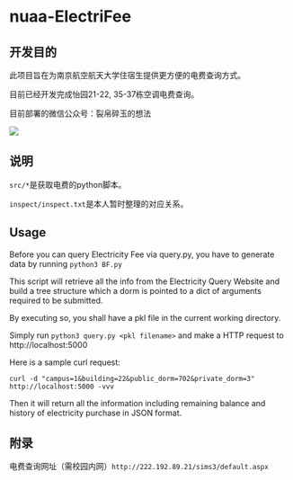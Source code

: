 # nuaa-ElectriFee

## 开发目的

此项目旨在为南京航空航天大学住宿生提供更方便的电费查询方式。

目前已经开发完成怡园21-22, 35-37栋空调电费查询。

目前部署的微信公众号：裂帛碎玉的想法

![](https://source.vvzero.com/wechat-qcode.jpg)



## 说明

`src/*`是获取电费的python脚本。

`inspect/inspect.txt`是本人暂时整理的对应关系。

## Usage
Before you can query Electricity Fee via query.py, you have to generate data by running ```python3 BF.py```

This script will retrieve all the info from the Electricity Query Website and build a tree structure which a dorm is pointed to a dict of arguments required to be submitted.

By executing so, you shall have a pkl file in the current working directory.

Simply run ```python3 query.py <pkl filename>``` and make a HTTP request to http://localhost:5000

Here is a sample curl request:
```
curl -d "campus=1&building=22&public_dorm=702&private_dorm=3" http://localhost:5000 -vvv
```

Then it will return all the information including remaining balance and history of electricity purchase in JSON format.

## 附录
电费查询网址（需校园内网）`http://222.192.89.21/sims3/default.aspx`
